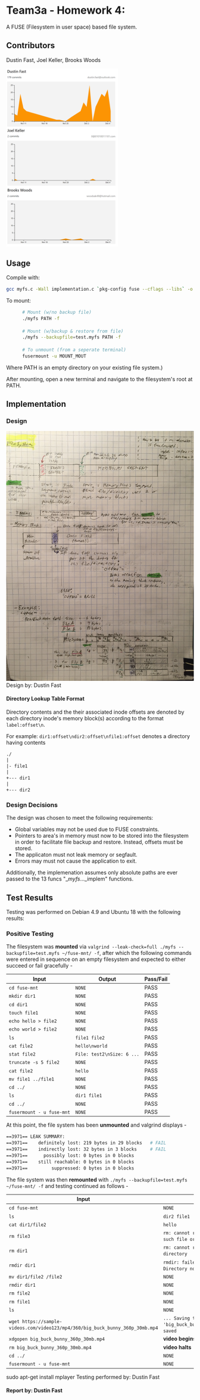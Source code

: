 # Team3a - Homework 4: 

A FUSE (Filesystem in user space) based file system.

## Contributors

Dustin Fast, Joel Keller, Brooks Woods

<img src="https://github.com/dustinfast/myfs/raw/master/img/contributors.png" width="300">

## Usage

Compile with:
``` sh
gcc myfs.c -Wall implementation.c `pkg-config fuse --cflags --libs` -o myfs
```

To mount:  

``` sh
      # Mount (w/no backup file)
      ./myfs PATH -f
    
      # Mount (w/backup & restore from file)
      ./myfs --backupfile=test.myfs PATH -f

      # To unmount (from a seperate terminal)
      fusermount -u MOUNT_MOUT
```

Where PATH is an empty directory on your existing file system.)
    
After mounting, open a new terminal and navigate to the filesystem's root at PATH.

## Implementation


### Design

![Design](https://github.com/dustinfast/myfs/raw/master/img/fs_design.jpg "Design")
Design by: Dustin Fast
    


#### Directory Lookup Table Format
Directory contents and the their associated inode offsets are denoted by each directory inode's memory block(s) according to the format `label:offset\n`. 

For example: `dir1:offset\ndir2:offset\nfile1:offset` denotes a directory having contents

```
./
|
|- file1
|
+--- dir1
|
+--- dir2
```

### Design Decisions
The design was chosen to meet the following requirements:

* Global variables may not be used due to FUSE constraints.
* Pointers to area's in memory must now to be stored into the filesystem in order to facilitate file backup and restore. Instead, offsets must be stored.
* The applicaton must not leak memory or segfault.
* Errors may must not cause the application to exit.

Additionally, the implemenation assumes only absolute paths are ever passed to the 13 funcs "__myfs_..._implem" functions.

## Test Results

Testing was performed on Debian 4.9 and Ubuntu 18 with the following results:

### Positive Testing 

The filesystem was **mounted** via `valgrind --leak-check=full ./myfs --backupfile=test.myfs ~/fuse-mnt/ -f`, after which the following commands were entered in sequence on an empty filesystem and expected to either succeed or fail gracefully -

| Input     |  Output   | Pass/Fail  |
| --------- | --------- | ---------- |
| `cd fuse-mnt`          |  `NONE`         | PASS |
| `mkdir dir1`          |  `NONE`         | PASS |
| `cd dir1`             |  `NONE`         | PASS |     
| `touch file1`         |  `NONE`         | PASS |
| `echo hello > file2` |  `NONE`   |  PASS    |
| `echo world > file2` |  `NONE`   |  PASS    |
| `ls`                  |  `file1 file2`         | PASS |
| `cat file2`           | `hello\nworld`        | PASS|
| `stat file2`          |  `File: test2\nSize: 6 ...` |  PASS    |
| `truncate -s 5 file2` |  `NONE`    |  PASS    |
| `cat file2`           | `hello`        | PASS|
| `mv file1 ../file1`   | `NONE` | PASS |
| `cd ../` | `NONE` | PASS |
| `ls`     |  `dir1 file1`         | PASS |
| `cd ../` | `NONE` | PASS |
| `fusermount - u fuse-mnt` | `NONE` | PASS |

At this point, the file system has been **unmounted** and valgrind displays -

``` sh
==3971== LEAK SUMMARY:
==3971==    definitely lost: 219 bytes in 29 blocks   # FAIL
==3971==    indirectly lost: 32 bytes in 3 blocks     # FAIL
==3971==      possibly lost: 0 bytes in 0 blocks
==3971==    still reachable: 0 bytes in 0 blocks
==3971==         suppressed: 0 bytes in 0 blocks
```

The file system was then **remounted** with `./myfs --backupfile=test.myfs ~/fuse-mnt/ -f` and testing continued as follows -

| Input     |  Output   | Pass/Fail  |
| --------- | --------- | ---------- |
| `cd fuse-mnt`          |  `NONE`         | PASS |
| `ls`                   | `dir2 file1` | PASS |
| `cat dir1/file2`        | `hello` | PASS |
| `rm file3`             | `rm: cannot remove 'file3': No such file or directory` | PASS |
| `rm dir1` |  `rm: cannot remove 'dir1': Is a directory` |  PASS    |
| `rmdir dir1` |  `rmdir: failed to remove 'dir1': Directory not empty` |  PASS |
| `mv dir1/file2 /file2` | `NONE` | PASS |
| `rmdir dir1` |  `NONE` |  PASS |
| `rm file2` | `NONE` | PASS |
| `rm file1` |  `NONE`    |  PASS  |
| `ls` | `NONE` | PASS |
| `wget https://sample-videos.com/video123/mp4/360/big_buck_bunny_360p_30mb.mp4` | `... Saving to 'big_buck_bunny_360p_30mb.mp4'... saved` | PASS |
| `xdgopen big_buck_bunny_360p_30mb.mp4` | **video begins playing** | PASS |
| `rm big_buck_bunny_360p_30mb.mp4` | **video halts** | FAIL |
| `cd ../` |  `NONE` |  PASS    |
| `fusermount - u fuse-mnt` | `NONE` | PASS |

sudo apt-get install mplayer
Testing performed by: Dustin Fast

#### Report by: Dustin Fast

